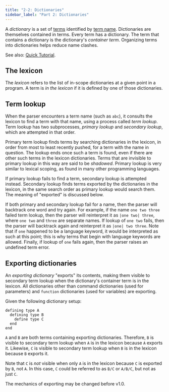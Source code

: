 ```yaml
---
title: "2-2: Dictionaries"
sidebar_label: "Part 2: Dictionaries"
---
```


A _dictionary_ is a set of [terms](/docs/ref/terms) identified by [term name](/docs/ref/terms#term-names). Dictionaries are themselves contained in terms. Every term has a dictionary. The term that contains a dictionary is the dictionary's _container term_. Organizing terms into dictionaries helps reduce name clashes.

See also: [Quick Tutorial](/docs/tutorial/dictionaries).

## The lexicon

The _lexicon_ refers to the list of in-scope dictionaries at a given point in a program. A term is _in the lexicon_ if it is defined by one of those dictionaries.

## Term lookup

When the parser encounters a term name (such as `abc`), it consults the lexicon to find a term with that name, using a process called _term lookup_. Term lookup has two subprocesses, _primary lookup_ and _secondary lookup_, which are attempted in that order.

Primary term lookup finds terms by searching dictionaries in the lexicon, in order from most to least recently pushed, for a term with the name in question. The lookup ends once such a term is found, even if there are other such terms in the lexicon dictionaries. Terms that are invisible to primary lookup in this way are said to be _shadowed_. Primary lookup is very similar to lexical scoping, as found in many other programming languages.

If primary lookup fails to find a term, secondary lookup is attempted instead. Secondary lookup finds terms exported by the dictionaries in the lexicon, in the same search order as primary lookup would search them. The meaning of "exported" is discussed below.

If both primary and secondary lookup fail for a name, then the parser will backtrack one word and try again. For example, if the name `one two three` failed term lookup, then the parser will reinterpret it as `|one two| three`, where `one two` and `three` are separate names. If lookup of `one two` fails, then the parser will backtrack again and reinterpret it as `|one| two three`. Note that if `one` happened to be a language keyword, it would be interpreted as such at this point; this is why terms that begin with language keywords are allowed. Finally, if lookup of `one` fails again, then the parser raises an undefined term error.

## Exporting dictionaries

An _exporting dictionary_ "exports" its contents, making them visible to secondary term lookup when the dictionary's container term is in the lexicon. All dictionaries other than command dictionaries (used for parameters) and `function` dictionaries (used for variables) are exporting.

Given the following dictionary setup:

```
defining type A
  defining type B
    define type C
  end
end
```

`A` and `B` are both terms containing exporting dictionaries. Therefore, `B` is visible to secondary term lookup when `A` is in the lexicon because `A` exports it. Likewise, `C` is visible to secondary term lookup when `B` is in the lexicon because `B` exports it.

Note that `C` is _not_ visible when only `A` is in the lexicon because `C` is exported by `B`, not `A`. In this case, `C` could be referred to as `B/C` or `A/B/C`, but not as just `C`.

The mechanics of exporting may be changed before v1.0.
